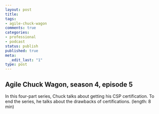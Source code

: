 ```yaml
---
layout: post
title: 
tags:
- agile-chuck-wagon
comments: true
categories:
- professional
- podcast
status: publish
published: true
meta:
  _edit_last: "1"
type: post
---
```


## Agile Chuck Wagon, season 4, episode 5

In this four-part series, Chuck talks about getting his CSP certification. To end the series, he talks about the drawbacks of certifications. (length: 8 min)
